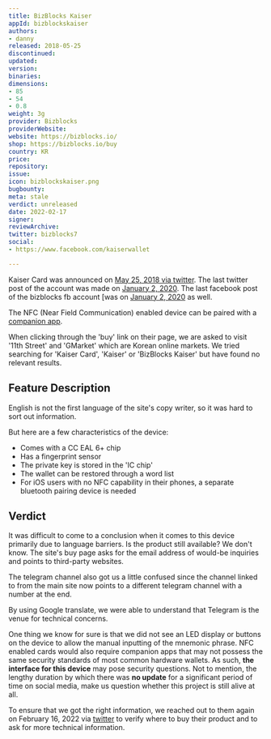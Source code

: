```yaml
---
title: BizBlocks Kaiser
appId: bizblockskaiser
authors:
- danny
released: 2018-05-25
discontinued: 
updated: 
version: 
binaries: 
dimensions:
- 85
- 54
- 0.8
weight: 3g
provider: Bizblocks
providerWebsite: 
website: https://bizblocks.io/
shop: https://bizblocks.io/buy
country: KR
price: 
repository: 
issue: 
icon: bizblockskaiser.png
bugbounty: 
meta: stale
verdict: unreleased
date: 2022-02-17
signer: 
reviewArchive: 
twitter: bizblocks7
social:
- https://www.facebook.com/kaiserwallet

---
```


Kaiser Card was announced on [May 25, 2018 via twitter](https://twitter.com/bizblocks7/status/999953368826105858). The last twitter post of the account was made on [January 2, 2020](https://twitter.com/bizblocks7/status/1212546988895375365). The last facebook post of the bizblocks fb account [was on [January 2, 2020](https://www.facebook.com/KaiserWallet22/posts/496914114264390) as well.

The NFC (Near Field Communication) enabled device can be paired with a [companion app](https://play.google.com/store/apps/details?id=io.kaiser.kaiserwallet2.ble_reader).

When clicking through the 'buy' link on their page, we are asked to visit '11th Street' and 'GMarket' which are Korean online markets. We tried searching for 'Kaiser Card', 'Kaiser' or 'BizBlocks Kaiser' but have found no relevant results.

## Feature Description

English is not the first language of the site's copy writer, so it was hard to sort out information. 

But here are a few characteristics of the device:

- Comes with a CC EAL 6+ chip
- Has a fingerprint sensor
- The private key is stored in the 'IC chip'
- The wallet can be restored through a word list
- For iOS users with no NFC capability in their phones, a separate bluetooth pairing device is needed

## Verdict 

It was difficult to come to a conclusion when it comes to this device primarily due to language barriers. Is the product still available? We don't know. The site's buy page asks for the email address of would-be inquiries and points to third-party websites. 

The telegram channel also got us a little confused since the channel linked to from the main site now points to a different telegram channel with a number at the end. 

By using Google translate, we were able to understand that Telegram is the venue for technical concerns. 

One thing we know for sure is that we did not see an LED display or buttons on the device to allow the manual inputting of the mnemonic phrase. NFC enabled cards would also require companion apps that may not possess the same security standards of most common hardware wallets. As such, **the interface for this device** may pose security questions. Not to mention, the lengthy duration by which there was **no update** for a significant period of time on social media, make us question whether this project is still alive at all. 

To ensure that we got the right information, we reached out to them again on February 16, 2022 via [twitter](https://twitter.com/BitcoinWalletz/status/1493865710380290055) to verify where to buy their product and to ask for more technical information.




